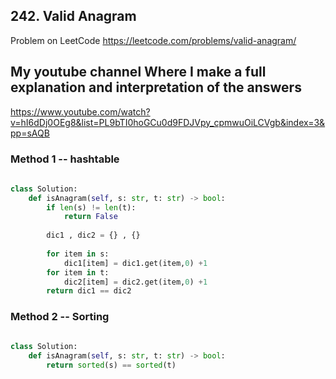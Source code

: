 ## 242. Valid Anagram
Problem on LeetCode
https://leetcode.com/problems/valid-anagram/

## My youtube channel Where I make a full explanation and interpretation of the answers
https://www.youtube.com/watch?v=hI6dDj0OEg8&list=PL9bTI0hoGCu0d9FDJVpy_cpmwuOiLCVgb&index=3&pp=sAQB

### Method 1 --  hashtable

```python
    
class Solution:
    def isAnagram(self, s: str, t: str) -> bool:
        if len(s) != len(t):
            return False
        
        dic1 , dic2 = {} , {}
        
        for item in s:
            dic1[item] = dic1.get(item,0) +1
        for item in t:
            dic2[item] = dic2.get(item,0) +1
        return dic1 == dic2
```     

 ### Method 2 -- Sorting
 
```python
    
class Solution:
    def isAnagram(self, s: str, t: str) -> bool:
        return sorted(s) == sorted(t)
        
```


          

